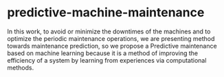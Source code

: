 # predictive-machine-maintenance
In this work, to avoid or minimize the downtimes of the machines and to optimize the periodic 
maintenance operations, we are presenting method towards maintenance prediction, so we 
propose a Predictive maintenance based on machine learning because it is a method of 
improving the efficiency of a system by learning from experiences via computational methods.
